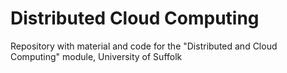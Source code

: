 # Distributed Cloud Computing
Repository with material and code for the "Distributed and Cloud Computing" module, University of Suffolk



